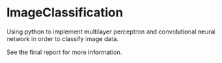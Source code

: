 # ImageClassification
Using python to implement multilayer perceptron and convolutional neural network in order to classify image data.

See the final report for more information.
